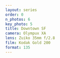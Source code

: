 ```yaml
---
layout: series
order: 0
n_photos: 6
key_photo: 5
title: Downtown SF
camera: Olympux XA
lens: Zuiko 35mm f/2.8
film: Kodak Gold 200
format: 135
---
```

